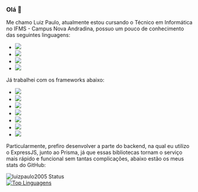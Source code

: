 ### Olá 👋

Me chamo Luiz Paulo, atualmente estou cursando o Técnico em Informática no IFMS - Campus Nova Andradina,
possuo um pouco de conhecimento das seguintes linguagens:
- <img src="https://img.shields.io/badge/HTML5-E34F26?style=for-the-badge&logo=html5&logoColor=white">
- <img src="https://img.shields.io/badge/CSS3-1572B6?style=for-the-badge&logo=css3&logoColor=white">
- <img src="https://img.shields.io/badge/JavaScript-F7DF1E?style=for-the-badge&logo=JavaScript&logoColor=white">
- <img src="https://img.shields.io/badge/Node.js-43853D?style=for-the-badge&logo=node.js&logoColor=white">

Já trabalhei com os frameworks abaixo:
- <img src="https://img.shields.io/badge/express.js-%23404d59.svg?style=for-the-badge&logo=express&logoColor=%2361DAFB">
- <img src="https://img.shields.io/badge/React-20232A?style=for-the-badge&logo=react&logoColor=61DAFB">
- <img src="https://img.shields.io/badge/sequelize-323330?style=for-the-badge&logo=sequelize&logoColor=blue">
- <img src="https://img.shields.io/badge/Bootstrap-563D7C?style=for-the-badge&logo=bootstrap&logoColor=white">
- <img src="https://img.shields.io/badge/tailwindcss-%2338B2AC.svg?style=for-the-badge&logo=tailwind-css&logoColor=white">
- <img src="https://img.shields.io/badge/Prisma-3982CE?style=for-the-badge&logo=Prisma&logoColor=white">
- <img src="https://img.shields.io/badge/Next-black?style=for-the-badge&logo=next.js&logoColor=white">

Particularmente, prefiro desenvolver a parte do backend, na qual eu utilizo o ExpressJS, junto ao Prisma, já que essas bibliotecas tornam o serviço mais rápido e funcional sem tantas complicações, abaixo estão os meus stats do GitHub:

![luizpaulo2005 Status](https://github-readme-stats.vercel.app/api?username=luizpaulo2005&show_icons=true) <br>
[![Top Linguagens](https://github-readme-stats.vercel.app/api/top-langs/?username=luizpaulo2005&layout=compact)](https://github.com/anuraghazra/github-readme-stats)

<!--
**luizpaulo2005/luizpaulo2005** is a ✨ _special_ ✨ repository because its `README.md` (this file) appears on your GitHub profile.

Here are some ideas to get you started:

- 🔭 I’m currently working on ...
- 🌱 I’m currently learning ...
- 👯 I’m looking to collaborate on ...
- 🤔 I’m looking for help with ...
- 💬 Ask me about ...
- 📫 How to reach me: ...
- 😄 Pronouns: ...
- ⚡ Fun fact: ...
-->
